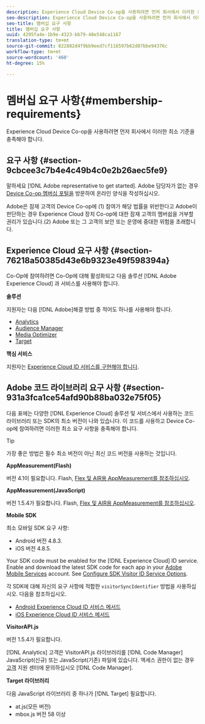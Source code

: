 ```yaml
---
description: Experience Cloud Device Co-op을 사용하려면 먼저 회사에서 이러한 최소 기준을 충족해야 합니다.
seo-description: Experience Cloud Device Co-op을 사용하려면 먼저 회사에서 이러한 최소 기준을 충족해야 합니다.
seo-title: 멤버십 요구 사항
title: 멤버십 요구 사항
uuid: 4295fa4e-1b9e-4323-bb79-48e548ca1167
translation-type: tm+mt
source-git-commit: 822882d4f9bb9eed7cf116597b62d07bbe94376c
workflow-type: tm+mt
source-wordcount: '460'
ht-degree: 15%

---
```



# 멤버십 요구 사항{#membership-requirements}

Experience Cloud Device Co-op을 사용하려면 먼저 회사에서 이러한 최소 기준을 충족해야 합니다.

## 요구 사항 {#section-9cbcee3c7b4e4c49b4c0e2b26aec5fe9}

말하세요 [!DNL Adobe representative to get started]. Adobe 담당자가 없는 경우 [Device Co-op 멤버십 포털을](http://landing.adobe.com/en/na/events/summit/275658-summit-co-op.html) 방문하여 온라인 양식을 작성하십시오.

Adobe은 잠재 고객의 Device Co-op에 (1) 참여가 해당 법률을 위반한다고 Adobe이 판단하는 경우 Experience Cloud 장치 Co-op에 대한 잠재 고객의 멤버쉽을 거부할 권리가 있습니다.(2) Adobe 또는 그 고객의 보안 또는 운영에 중대한 위험을 초래합니다.

## Experience Cloud 요구 사항 {#section-76218a50385d43e6b9323e49f598394a}

Co-Op에 참여하려면 Co-Op에 대해 활성화되고 다음 솔루션 [!DNL Adobe Experience Cloud] 과 서비스를 사용해야 합니다.

**솔루션**

지원자는 다음 [!DNL Adobe]해결 방법 중 적어도 하나를 사용해야 합니다.

* [Analytics](http://www.adobe.com/kr/marketing-cloud/web-analytics.html)
* [Audience Manager](http://www.adobe.com/kr/marketing-cloud/data-management-platform.html)
* [Media Optimizer](http://www.adobe.com/marketing-cloud/online-advertising-management.html)
* [Target](http://www.adobe.com/kr/marketing-cloud/testing-targeting.html)

**핵심 서비스**

지원자는 [Experience Cloud ID 서비스를 구현해야 합니다](https://docs.adobe.com/content/help/ko-KR/id-service/using/home.html).

## Adobe 코드 라이브러리 요구 사항 {#section-931a3fca1ce54afd90b88ba032e75f05}

다음 표에는 다양한 [!DNL Experience Cloud] 솔루션 및 서비스에서 사용하는 코드 라이브러리 또는 SDK의 최소 버전이 나와 있습니다. 이 코드를 사용하고 Device Co-op에 참여하려면 이러한 최소 요구 사항을 충족해야 합니다.

>[!TIP]
>
>가장 좋은 방법은 필수 최소 버전이 아닌 최신 코드 버전을 사용하는 것입니다.

**AppMeasurement(Flash)**

버전 4.1이 필요합니다. Flash, [Flex 및 AIR용 AppMeasurement를 참조하십시오](https://github.com/AdobeDocs/analytics-1.4-apis/blob/master/docs/data-insertion-api/index.md).

**AppMeasurement(JavaScript)**

버전 1.5.4가 필요합니다. Flash, [Flex 및 AIR용 AppMeasurement를 참조하십시오](https://docs.adobe.com/content/help/ko-KR/analytics/implementation/js/migrate-from-hcode.html).

**Mobile SDK**

최소 모바일 SDK 요구 사항:

* Android 버전 4.8.3.
* iOS 버전 4.8.5.

Your SDK code must be enabled for the [!DNL Experience Cloud] ID service. Enable and download the latest SDK code for each app in your [Adobe Mobile Services](https://mobilemarketing.adobe.com/) account. See [Configure SDK Visitor ID Service Options](https://docs.adobe.com/content/help/ko-KR/mobile-services/using/manage-app-settings-ug/configuring-app/t-config-visitor.html).

각 SDK에 대해 자신의 요구 사항에 적합한 `visitorSyncIdentifier` 방법을 사용하십시오. 다음을 참조하십시오.

* [Android Experience Cloud ID 서비스 메서드](https://docs.adobe.com/content/help/en/mobile-services/android/experience-cloud-android/mcvid.html)
* [iOS Experience Cloud ID 서비스 메서드](https://docs.adobe.com/content/help/en/mobile-services/ios/exp-cloud-ios/mcvid.html)

**VisitorAPI.js**

버전 1.5.4가 필요합니다.

[!DNL Analytics] 고객은 VisitorAPI.js 라이브러리를 [!DNL Code Manager] JavaScript(신규) 또는 JavaScript(기존) 파일에 있습니다. 액세스 권한이 없는 경우 [고객](https://helpx.adobe.com/kr/marketing-cloud/contact-support.html) 지원 센터에 문의하십시오 [!DNL Code Manager].

**Target 라이브러리**

다음 JavaScript 라이브러리 중 하나가 [!DNL Target] 필요합니다.

* at.js(모든 버전)
* mbox.js 버전 58 이상

